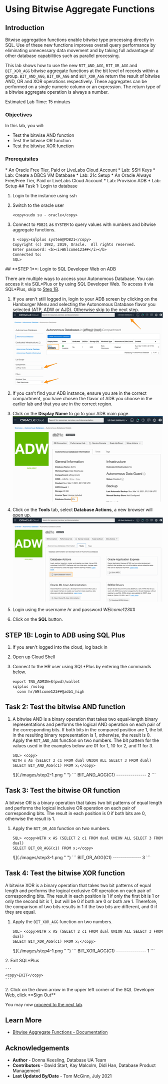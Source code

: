 # Using Bitwise Aggregate Functions

## Introduction
Bitwise aggregation functions enable bitwise type processing directly in SQL. Use of these new functions improves overall query performance by eliminating unnecessary data movement and by taking full advantage of other database capabilities such as parallel processing.

This lab shows how to use the new `BIT_AND_AGG`, `BIT_OR_AGG` and `BIT_XOR_AGG` bitwise aggregate functions at the bit level of records within a group. `BIT_AND_AGG`, `BIT_OR_AGG` and `BIT_XOR_AGG` return the result of bitwise AND, OR and XOR operations respectively. These aggregates can be performed on a single numeric column or an expression. The return type of a bitwise aggregate operation is always a number.

Estimated Lab Time: 15 minutes

### Objectives
In this lab, you will:
* Test the bitwise AND function
* Test the bitwise OR function
* Test the bitwise XOR function

### Prerequisites
<if type="dbcs">
* An Oracle Free Tier, Paid or LiveLabs Cloud Account
* Lab: SSH Keys
* Lab: Create a DBCS VM Database
* Lab: 21c Setup
</if>
<if type="atp">
* An Oracle Always Free/Free Tier, Paid or LiveLabs Cloud Account
* Lab: Provision ADB
* Lab: Setup
</if>

<if type="dbcs">
## Task 1: Login to database

1. Login to the instance using ssh

2. Switch to the oracle user
    ```
    <copy>sudo su - oracle</copy>
    ```

3. Connect to `PDB21` as `SYSTEM` to query values with numbers and bitwise aggregate functions.

    ```
    $ <copy>sqlplus system@PDB21</copy>
    Copyright (c) 1982, 2019, Oracle.  All rights reserved.
    Enter password: <b><i>WElcome123##</i></b>
    Connected to:
    SQL>
    ```
</if>

<if type="atp">
## **STEP  1**: Login to SQL Developer Web on ADB

There are multiple ways to access your Autonomous Database.  You can access it via SQL\*Plus or by using SQL Developer Web.  To access it via SQL\*Plus, skip to [Step 1B](#STEP1B:LogintoADBusingSQLPlus).

1.  If you aren't still logged in, login to your ADB screen by clicking on the Hamburger Menu and selecting the Autonomous Database flavor you selected (ATP, ADW or AJD). Otherwise skip to the next step.
      ![](../set-operators/images/21c-home-adb.png " ")

2.  If you can't find your ADB instance, ensure you are in the correct compartment, you have chosen the flavor of ADB you choose in the earlier lab and that you are in the correct region.
3.  Click on the **Display Name** to go to your ADB main page.
      ![](../set-operators/images/21c-adb.png " ")

4.  Click on the **Tools** tab, select **Database Actions**, a new browser will open up.
      ![](../set-operators/images/tools.png " ")

5.  Login using the username *hr* and password *WElcome123##*
6.  Click on the **SQL** button.

## **STEP  1B**: Login to ADB using SQL Plus
1. If you aren't logged into the cloud, log back in
2. Open up Cloud Shell
3. Connect to the HR user using SQL\*Plus by entering the commands below.

    ```
    export TNS_ADMIN=$(pwd)/wallet
    sqlplus /nolog
	  conn hr/WElcome123##@adb1_high
	  ```
</if>

## Task 2: Test the bitwise AND function

1.  A bitwise AND is a binary operation that takes two equal-length binary representations and performs the logical AND operation on each pair of the corresponding bits. If both bits in the compared position are 1, the bit in the resulting binary representation is 1, otherwise, the result is 0. Apply the `BIT_AND_AGG` function on two numbers. The bit pattern for the values used in the examples below are 01 for 1, 10 for 2, and 11 for 3.

    ```
    SQL> <copy>
    WITH x AS (SELECT 2 c1 FROM dual UNION ALL SELECT 3 FROM dual)
    SELECT BIT_AND_AGG(c1) FROM x;</copy>
    ```

    <if type="atp">
    ![](./images/step2-1.png " ")
    </if>

    <if type="dbcs">
    ```
    BIT_AND_AGG(C1)
    ---------------
                  2
    ```
    </if>

## Task 3: Test the bitwise OR function

A bitwise OR is a binary operation that takes two bit patterns of equal length and performs the logical inclusive OR operation on each pair of corresponding bits. The result in each position is 0 if both bits are 0, otherwise the result is 1.

1. Apply the `BIT_OR_AGG` function on two numbers.

    ```
    SQL> <copy>WITH x AS (SELECT 2 c1 FROM dual UNION ALL SELECT 3 FROM dual)
    SELECT BIT_OR_AGG(c1) FROM x;</copy>
    ```
    <if type="atp">
    ![](./images/step3-1.png " ")
    </if>
    <if type="dbcs">
    ```
    BIT_OR_AGG(C1)
    --------------
                3
    ```
    </if>

## Task 4: Test the bitwise XOR function

A bitwise XOR is a binary operation that takes two bit patterns of equal length and performs the logical exclusive OR operation on each pair of corresponding bits. The result in each position is 1 if only the first bit is 1 or only the second bit is 1, but will be 0 if both are 0 or both are 1. Therefore, the comparison of two bits results in 1 if the two bits are different, and 0 if they are equal.

1. Apply the `BIT_XOR_AGG` function on two numbers.

    ```
    SQL> <copy>WITH x AS (SELECT 2 c1 FROM dual UNION ALL SELECT 3 FROM dual)
    SELECT BIT_XOR_AGG(c1) FROM x;</copy>
    ```
    <if type="atp">
    ![](./images/step4-1.png " ")
    </if>

    <if type="dbcs">
    ```
    BIT_XOR_AGG(C1)
    ---------------
                  1
    ```
    </if>


<if type="dbcs">
2.  Exit SQL*Plus

    ```
    <copy>EXIT</copy>
    ```
</if>

<if type="atp">
2.  Click on the down arrow in the upper left corner of the SQL Developer Web, click **Sign Out**
</if>

You may now [proceed to the next lab](#next).


## Learn More
- [Bitwise Aggregate Functions - Documentation](https://docs.oracle.com/en/database/oracle/oracle-database/21/nfcon/bitwise-aggregate-functions-274057636.html)



## Acknowledgements
* **Author** - Donna Keesling, Database UA Team
* **Contributors** -  David Start, Kay Malcolm, Didi Han, Database Product Management
* **Last Updated By/Date** - Tom McGinn, July 2021
